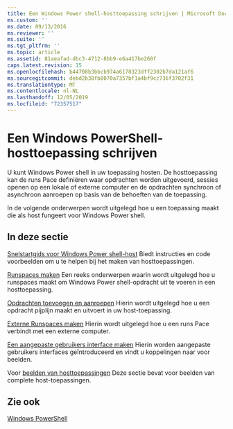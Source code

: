 ```yaml
---
title: Een Windows Power shell-hosttoepassing schrijven | Microsoft Docs
ms.custom: ''
ms.date: 09/13/2016
ms.reviewer: ''
ms.suite: ''
ms.tgt_pltfrm: ''
ms.topic: article
ms.assetid: 81aeafad-dbc3-4712-8bb9-e6a417be260f
caps.latest.revision: 15
ms.openlocfilehash: b44708b3bbcb974a6178323dff2302b7da121af6
ms.sourcegitcommit: debd2b38fb8070a7357bf1a4bf9cc736f3702f31
ms.translationtype: MT
ms.contentlocale: nl-NL
ms.lasthandoff: 12/05/2019
ms.locfileid: "72357517"
---
```

# <a name="writing-a-windows-powershell-host-application"></a>Een Windows PowerShell-hosttoepassing schrijven

U kunt Windows Power shell in uw toepassing hosten. De hosttoepassing kan de runs Pace definiëren waar opdrachten worden uitgevoerd, sessies openen op een lokale of externe computer en de opdrachten synchroon of asynchroon aanroepen op basis van de behoeften van de toepassing.

In de volgende onderwerpen wordt uitgelegd hoe u een toepassing maakt die als host fungeert voor Windows Power shell.

## <a name="in-this-section"></a>In deze sectie

[Snelstartgids voor Windows Power shell-host](./windows-powershell-host-quickstart.md) Biedt instructies en code voorbeelden om u te helpen bij het maken van hosttoepassingen.

[Runspaces maken](./creating-runspaces.md) Een reeks onderwerpen waarin wordt uitgelegd hoe u runspaces maakt om Windows Power shell-opdracht uit te voeren in een hosttoepassing.

[Opdrachten toevoegen en aanroepen](./adding-and-invoking-commands.md) Hierin wordt uitgelegd hoe u een opdracht pijplijn maakt en uitvoert in uw host-toepassing.

[Externe Runspaces maken](./creating-remote-runspaces.md) Hierin wordt uitgelegd hoe u een runs Pace verbindt met een externe computer.

[Een aangepaste gebruikers interface maken](./creating-a-custom-user-interface.md) Hierin worden aangepaste gebruikers interfaces geïntroduceerd en vindt u koppelingen naar voor beelden.

Voor [beelden van hosttoepassingen](./host-application-samples.md) Deze sectie bevat voor beelden van complete host-toepassingen.

## <a name="see-also"></a>Zie ook

[Windows PowerShell](https://msdn.microsoft.com/en-us/b41a2af3-aec1-402d-8e18-c2c26be461ff)
